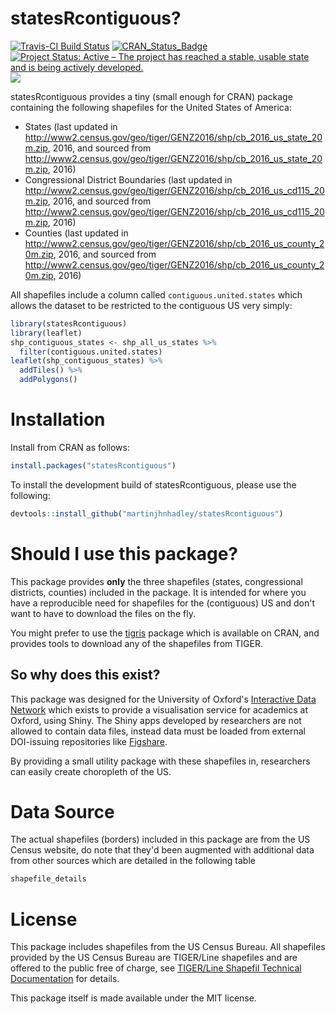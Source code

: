 
<!-- README.md is generated from README.Rmd. Please edit that file -->
statesRcontiguous?
==================

[![Travis-CI Build Status](https://travis-ci.org/martinjhnhadley/statesRcontiguous.svg?branch=master)](https://travis-ci.org/martinjhnhadley/statesRcontiguous) [![CRAN\_Status\_Badge](http://www.r-pkg.org/badges/version/statesRcontiguous)](https://cran.r-project.org/package=statesRcontiguous) [![Project Status: Active – The project has reached a stable, usable state and is being actively developed.](http://www.repostatus.org/badges/latest/active.svg)](http://www.repostatus.org/#active) [![](http://cranlogs.r-pkg.org/badges/statesRcontiguous)](http://cran.rstudio.com/web/packages/statesRcontiguous/index.html)

statesRcontiguous provides a tiny (small enough for CRAN) package containing the following shapefiles for the United States of America:

-   States (last updated in <http://www2.census.gov/geo/tiger/GENZ2016/shp/cb_2016_us_state_20m.zip>, 2016, and sourced from <http://www2.census.gov/geo/tiger/GENZ2016/shp/cb_2016_us_state_20m.zip>, 2016)
-   Congressional District Boundaries (last updated in <http://www2.census.gov/geo/tiger/GENZ2016/shp/cb_2016_us_cd115_20m.zip>, 2016, and sourced from <http://www2.census.gov/geo/tiger/GENZ2016/shp/cb_2016_us_cd115_20m.zip>, 2016)
-   Counties (last updated in <http://www2.census.gov/geo/tiger/GENZ2016/shp/cb_2016_us_county_20m.zip>, 2016, and sourced from <http://www2.census.gov/geo/tiger/GENZ2016/shp/cb_2016_us_county_20m.zip>, 2016)

All shapefiles include a column called `contiguous.united.states` which allows the dataset to be restricted to the contiguous US very simply:

``` r
library(statesRcontiguous)
library(leaflet)
shp_contiguous_states <- shp_all_us_states %>%
  filter(contiguous.united.states)
leaflet(shp_contiguous_states) %>%
  addTiles() %>%
  addPolygons()
```

Installation
============

Install from CRAN as follows:

``` r
install.packages("statesRcontiguous")
```

To install the development build of statesRcontiguous, please use the following:

``` r
devtools::install_github("martinjhnhadley/statesRcontiguous")
```

Should I use this package?
==========================

This package provides **only** the three shapefiles (states, congressional districts, counties) included in the package. It is intended for where you have a reproducible need for shapefiles for the (contiguous) US and don't want to have to download the files on the fly.

You might prefer to use the [tigris](https://github.com/walkerke/tigris) package which is available on CRAN, and provides tools to download any of the shapefiles from TIGER.

So why does this exist?
-----------------------

This package was designed for the University of Oxford's [Interactive Data Network](http://idn.it.ox.ac.uk) which exists to provide a visualisation service for academics at Oxford, using Shiny. The Shiny apps developed by researchers are not allowed to contain data files, instead data must be loaded from external DOI-issuing repositories like [Figshare](www.figshare.com).

By providing a small utility package with these shapefiles in, researchers can easily create choropleth of the US.

Data Source
===========

The actual shapefiles (borders) included in this package are from the US Census website, do note that they'd been augmented with additional data from other sources which are detailed in the following table

``` r
shapefile_details
```

License
=======

This package includes shapefiles from the US Census Bureau. All shapefiles provided by the US Census Bureau are TIGER/Line shapefiles and are offered to the public free of charge, see [TIGER/Line Shapefil Technical Documentation](http://www2.census.gov/geo/pdfs/maps-data/data/tiger/tgrshp2016/TGRSHP2016_TechDoc.pdf) for details.

This package itself is made available under the MIT license.
